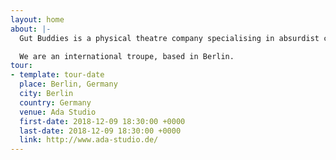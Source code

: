 ```yaml
---
layout: home
about: |-
  Gut Buddies is a physical theatre company specialising in absurdist comedy.

  We are an international troupe, based in Berlin.
tour:
- template: tour-date
  place: Berlin, Germany
  city: Berlin
  country: Germany
  venue: Ada Studio
  first-date: 2018-12-09 18:30:00 +0000
  last-date: 2018-12-09 18:30:00 +0000
  link: http://www.ada-studio.de/
---
```


